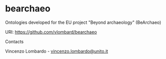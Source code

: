 # bearchaeo
Ontologies developed for the EU project "Beyond archaeology" (BeArchaeo) 

URI: https://github.com/vlombard/bearchaeo

Contacts

Vincenzo Lombardo - vincenzo.lombardo@unito.it
